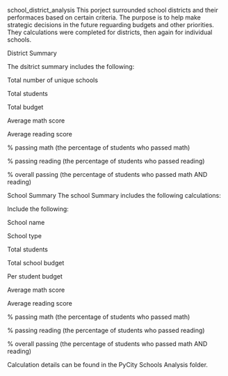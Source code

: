 school_district_analysis
  This porject surrounded school districts and their performaces based on certain criteria. The purpose is to help make strategic decisions in the future reguarding budgets and other priorities. They calculations were completed for districts, then again for individual schools.


  District Summary

The dsitrict summary includes the following:

Total number of unique schools

Total students

Total budget

Average math score

Average reading score

% passing math (the percentage of students who passed math)

% passing reading (the percentage of students who passed reading)

% overall passing (the percentage of students who passed math AND reading)

School Summary
The school Summary includes the following calculations: 

Include the following:

School name

School type

Total students

Total school budget

Per student budget

Average math score

Average reading score

% passing math (the percentage of students who passed math)

% passing reading (the percentage of students who passed reading)

% overall passing (the percentage of students who passed math AND reading)

Calculation details can be found in the PyCity Schools Analysis folder.
